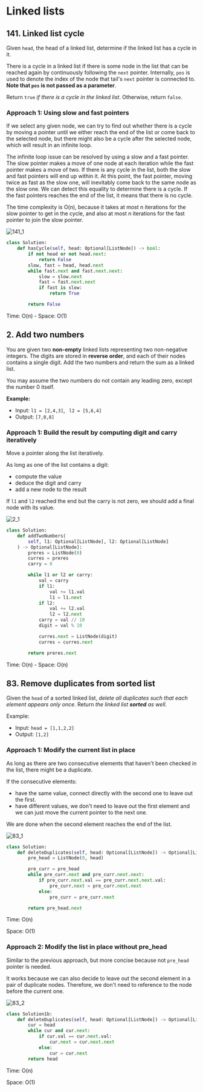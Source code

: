 # Linked lists


## 141. Linked list cycle

Given `head`, the head of a linked list, determine if the linked list has a cycle in it.

There is a cycle in a linked list if there is some node in the list that can be reached again by continuously following the `next` pointer. Internally, `pos` is used to denote the index of the node that tail's `next` pointer is connected to. **Note that `pos` is not passed as a parameter**.

Return `true` *if there is a cycle in the linked list*. Otherwise, return `false`.

 

### Approach 1: Using slow and fast pointers

If we select any given node, we can try to find out whether there is a cycle by moving a pointer until we either reach the end of the list or come back to the selected node, but there might also be a cycle after the selected node, which will result in an infinite loop.

The infinite loop issue can be resolved by using a slow and a fast pointer. The slow pointer makes a move of one node at each iteration while the fast pointer makes a move of two. If there is any cycle in the list, both the slow and fast pointers will end up within it. At this point, the fast pointer, moving twice as fast as the slow one, will inevitably come back to the same node as the slow one. We can detect this equality to determine there is a cycle. If the fast pointers reaches the end of the list, it means that there is no cycle.

The time complexity is O(n), because it takes at most n iterations for the slow pointer to get in the cycle, and also at most n iterations for the fast pointer to join the slow pointer. 



![141_1](README.assets/141_1_.png)



```python
class Solution:
    def hasCycle(self, head: Optional[ListNode]) -> bool:
        if not head or not head.next:
            return False
        slow, fast = head, head.next
        while fast.next and fast.next.next:
            slow = slow.next
            fast = fast.next.next
            if fast is slow:
                return True

        return False
```

Time: O(n) - Space: O(1)



## 2. Add two numbers

You are given two **non-empty** linked lists representing two non-negative integers. The digits are stored in **reverse order**, and each of their nodes contains a single digit. Add the two numbers and return the sum as a linked list.

You may assume the two numbers do not contain any leading zero, except the number 0 itself.



**Example:**

- Input: `l1 = [2,4,3]`, ` l2 = [5,6,4]`
- Output: `[7,0,8]`



### Approach 1: Build the result by computing digit and carry iteratively

Move a pointer along the list iteratively.

As long as one of the list contains a digit:

- compute the value
- deduce the digit and carry
- add a new node to the result

If `l1` and `l2`  reached the end but the carry is not zero, we should add a final node with its value.



![2_1](README.assets/2_1_.png)



```python
class Solution:
    def addTwoNumbers(
        self, l1: Optional[ListNode], l2: Optional[ListNode]
    ) -> Optional[ListNode]:
        preres = ListNode(0)
        curres = preres
        carry = 0

        while l1 or l2 or carry:
            val = carry
            if l1:
                val += l1.val
                l1 = l1.next
            if l2:
                val += l2.val
                l2 = l2.next
            carry = val // 10
            digit = val % 10

            curres.next = ListNode(digit)
            curres = curres.next

        return preres.next
```

Time: O(n) - Space: O(n)



## 83. Remove duplicates from sorted list

Given the `head` of a sorted linked list, *delete all duplicates such that each element appears only once*. Return *the linked list **sorted** as well*.

Example:

- Input: `head = [1,1,2,2]`
- Output: `[1,2]`



### Approach 1: Modify the current list in place

As long as there are two consecutive elements that haven't been checked in the list, there might be a duplicate.

If the consecutive elements:

- have the same value, connect directly with the second one to leave out the first.
- have different values, we don't need to leave out the first element and we can just move the current pointer to the next one.

We are done when the second element reaches the end of the list.



![83_1](README.assets/83_1_.png)



````python
class Solution:
    def deleteDuplicates(self, head: Optional[ListNode]) -> Optional[ListNode]:
        pre_head = ListNode(0, head)

        pre_curr = pre_head
        while pre_curr.next and pre_curr.next.next:
            if pre_curr.next.val == pre_curr.next.next.val:
                pre_curr.next = pre_curr.next.next
            else:
                pre_curr = pre_curr.next

        return pre_head.next
````

Time: O(n)

Space: O(1)



### Approach 2: Modify the list in place without pre_head

Similar to the previous approach, but more concise because not `pre_head` pointer is needed.

It works because we can also decide to leave out the second element in a pair of duplicate nodes. Therefore, we don't need to reference to the node before the current one.



![83_2](README.assets/83_2_.png)



````python
class Solution1b:
    def deleteDuplicates(self, head: Optional[ListNode]) -> Optional[ListNode]:
        cur = head
        while cur and cur.next:
            if cur.val == cur.next.val:
                cur.next = cur.next.next
            else:
                cur = cur.next
        return head
````

Time: O(n)

Space: O(1)
